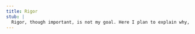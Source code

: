 ```yaml
---
title: Rigor
stub: |
  Rigor, though important, is not my goal. Here I plan to explain why, and explain what I strive for instead.
---
```


